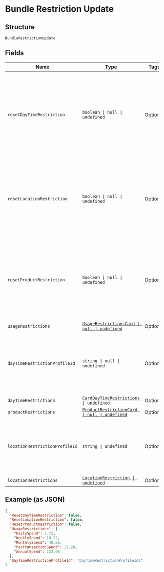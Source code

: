 
# Bundle Restriction Update

## Structure

`BundleRestrictionUpdate`

## Fields

| Name | Type | Tags | Description |
|  --- | --- | --- | --- |
| `resetDayTimeRestriction` | `boolean \| null \| undefined` | Optional | True/False<br>A value indicates if the day/time restriction is to be reset for card bundle.<br>Optional<br>Default value is False. |
| `resetLocationRestriction` | `boolean \| null \| undefined` | Optional | True/False<br>A value indicates if the location restriction is to be reset for card bundle.<br>Optional<br>Default value is False. |
| `resetProductRestriction` | `boolean \| null \| undefined` | Optional | True/False<br>A value indicates if the product restriction is to be reset for card bundle.<br>Optional<br>Default value is False. |
| `usageRestrictions` | [`UsageRestrictionsCard \| null \| undefined`](../../doc/models/usage-restrictions-card.md) | Optional | - |
| `dayTimeRestrictionProfileId` | `string \| null \| undefined` | Optional | Identifier of the day/time restriction profile to be updated for the bundle in Gateway.<br>Optional |
| `dayTimeRestrictions` | [`CardDayTimeRestrictions \| undefined`](../../doc/models/card-day-time-restrictions.md) | Optional | - |
| `productRestrictions` | [`ProductRestrictionCard \| null \| undefined`](../../doc/models/product-restriction-card.md) | Optional | - |
| `locationRestrictionProfileId` | `string \| undefined` | Optional | Identifier of the location restriction profile to be updated for the bundle in Gateway.<br>Optional |
| `locationRestrictions` | [`LocationRestriction \| undefined`](../../doc/models/location-restriction.md) | Optional | - |

## Example (as JSON)

```json
{
  "ResetDayTimeRestriction": false,
  "ResetLocationRestriction": false,
  "ResetProductRestriction": false,
  "UsageRestrictions": {
    "DailySpend": 7.72,
    "WeeklySpend": 10.22,
    "MonthlySpend": 48.66,
    "PerTransactionSpend": 17.28,
    "AnnualSpend": 223.08
  },
  "DayTimeRestrictionProfileId": "DayTimeRestrictionProfileId2"
}
```

